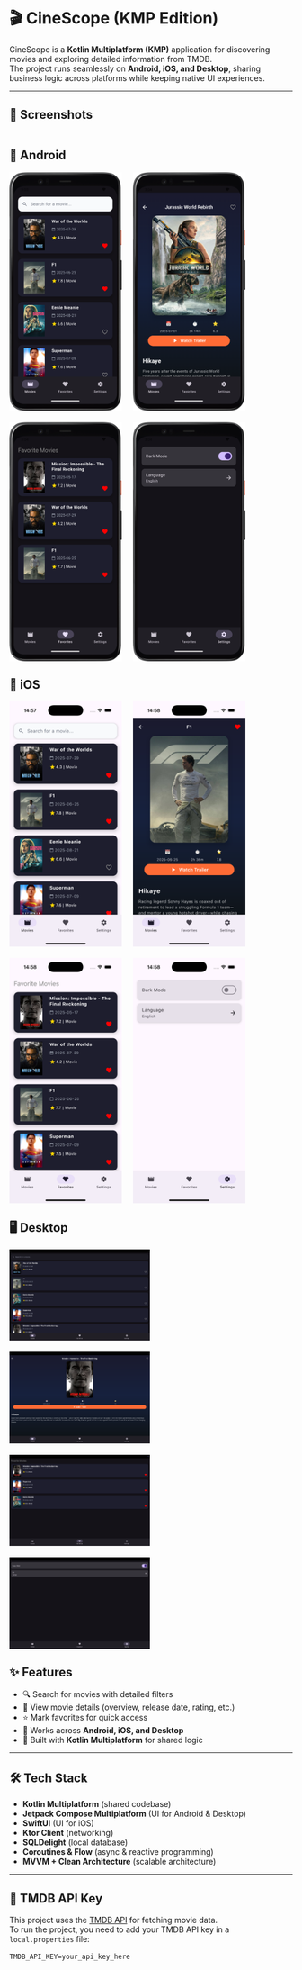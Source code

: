 # 🎬 CineScope (KMP Edition)

CineScope is a **Kotlin Multiplatform (KMP)** application for discovering movies and exploring detailed information from TMDB.  
The project runs seamlessly on **Android, iOS, and Desktop**, sharing business logic across platforms while keeping native UI experiences.

---
## 📸 Screenshots

<div style="display: flex; flex-direction: column; gap: 40px;">

  <!-- Android Section -->
  <div>
    <h2>🤖 Android</h2>
    <div style="display: flex; gap: 20px; flex-wrap: wrap;">
      <img src="kmp_images/kmp_android_movie.png" alt="Android Movie Screenshot " width="200"/>
      <img src="kmp_images/kmp_android_movie_detail.png" alt="Android Movie Detail Screenshot " width="200"/>
      <img src="kmp_images/kmp_androd_favorites.png" alt="Android Favorites Screenshot " width="200"/>
      <img src="kmp_images/kmp_android_settings.png" alt="Android Settings Screenshot " width="200"/>

  </div>

  <!-- iOS Section -->
  <div>
    <h2> iOS</h2>
    <div style="display: flex; gap: 20px; flex-wrap: wrap;">
      <img src="kmp_images/kmp_ios_movie.png" alt="iOS Movie Screenshot " width="200"/>
      <img src="kmp_images/kmp_ios_movie_detail.png" alt="iOS Movie Detail Screenshot " width="200"/>
      <img src="kmp_images/kmp_ios_favorite.png" alt="iOS Favorite Screenshot " width="200"/>
      <img src="kmp_images/kmp_ios_settings.png" alt="iOS Settings Screenshot " width="200"/>

  </div>

  <!-- Desktop Section -->
  <div>
    <h2>🖥️ Desktop</h2>
    <div style="display: flex; gap: 20px; flex-wrap: wrap;">
      <img src="kmp_images/kmp_desktop_movie.png" alt="Desktop Movie Screenshot " width="250"/>
      <img src="kmp_images/kmp_desktop_movie_detail.png" alt="Desktop Movie detail Screenshot " width="250"/>
      <img src="kmp_images/kmp_desktop_favorites.png" alt="Desktop Favorites Screenshot " width="250"/>
      <img src="kmp_images/kmp_desktop_settings.png" alt="Desktop Settings Screenshot " width="250"/>

  </div>

</div>

## ✨ Features
- 🔍 Search for movies with detailed filters
- 📄 View movie details (overview, release date, rating, etc.)
- ⭐ Mark favorites for quick access
- 📱 Works across **Android, iOS, and Desktop**
- 🚀 Built with **Kotlin Multiplatform** for shared logic

---

## 🛠️ Tech Stack
- **Kotlin Multiplatform** (shared codebase)
- **Jetpack Compose Multiplatform** (UI for Android & Desktop)
- **SwiftUI** (UI for iOS)
- **Ktor Client** (networking)
- **SQLDelight** (local database)
- **Coroutines & Flow** (async & reactive programming)
- **MVVM + Clean Architecture** (scalable architecture)

---

## 🔑 TMDB API Key

This project uses the [TMDB API](https://www.themoviedb.org/documentation/api) for fetching movie data.  
To run the project, you need to add your TMDB API key in a `local.properties` file:

```properties
TMDB_API_KEY=your_api_key_here
